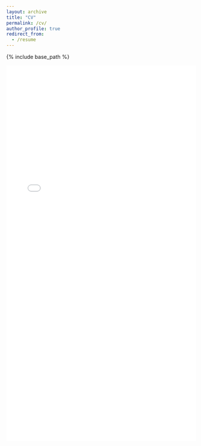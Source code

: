 ```yaml
---
layout: archive
title: "CV"
permalink: /cv/
author_profile: true
redirect_from:
  - /resume
---
```


{% include base_path %}

<iframe src="/files/paper1.pdf" style="width: 100%; height: 1000px;border: none;"></iframe>

